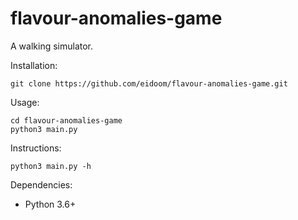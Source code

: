 # flavour-anomalies-game

A walking simulator.

Installation:

```shell
git clone https://github.com/eidoom/flavour-anomalies-game.git
```

Usage:

```shell
cd flavour-anomalies-game
python3 main.py
```

Instructions:

```shell
python3 main.py -h
```

Dependencies:

* Python 3.6+
